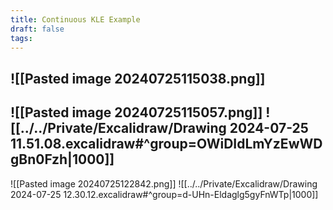```yaml
---
title: Continuous KLE Example
draft: false
tags:
---
```


![[Pasted image 20240725115038.png]]
--- 
![[Pasted image 20240725115057.png]]
![[../../Private/Excalidraw/Drawing 2024-07-25 11.51.08.excalidraw#^group=OWiDIdLmYzEwWDgBn0Fzh|1000]]
---
![[Pasted image 20240725122842.png]]
![[../../Private/Excalidraw/Drawing 2024-07-25 12.30.12.excalidraw#^group=d-UHn-Eldaglg5gyFnWTp|1000]]


